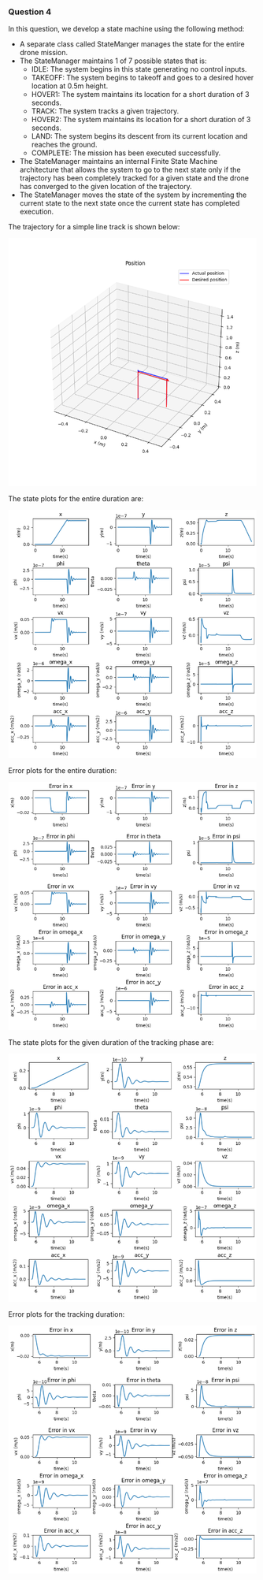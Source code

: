 ### Question 4

In this question, we develop a state machine using the following method:

- A separate class called StateManger manages the state for the entire drone mission.
- The StateManager maintains 1 of 7 possible states that is:
    - IDLE: The system begins in this state generating no control inputs.
    - TAKEOFF: The system begins to takeoff and goes to a desired hover location at 0.5m height.
    - HOVER1: The system maintains its location for a short duration of 3 seconds.
    - TRACK: The system tracks a given trajectory.
    - HOVER2: The system maintains its location for a short duration of 3 seconds.
    - LAND: The system begins its descent from its current location and reaches the ground.
    - COMPLETE: The mission has been executed successfully.
- The StateManager maintains an internal Finite State Machine architecture that allows the system to go to the next state only if the trajectory has been completely tracked for a given state and the drone has converged to the given location of the trajectory.
- The StateManager moves the state of the system by incrementing the current state to the next state once the current state has completed execution.


The trajectory for a simple line track is shown below:

![](outputs/4/a_trajectory.png)

The state plots for the entire duration are:

![](outputs/4/a_states.png)

Error plots for the entire duration:

![](outputs/4/a_stateErrors.png)

The state plots for the given duration of the tracking phase are:

![](outputs/4/a_states_trackPlot.png)

Error plots for the tracking duration:

![](outputs/4/a_stateErrors_trackPlot.png)